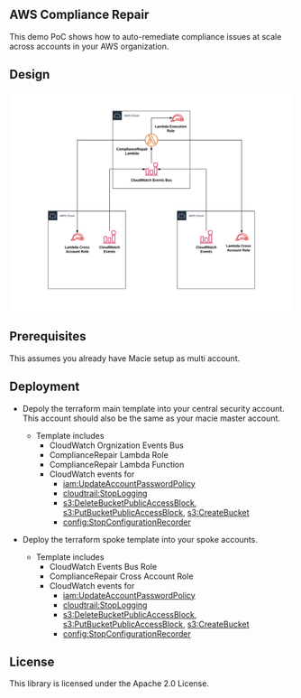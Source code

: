 ## AWS Compliance Repair
This demo PoC shows how to auto-remediate compliance issues at scale across accounts in your AWS organization.

## Design
![Design](img/compliance-repair.png)

## Prerequisites
This assumes you already have Macie setup as multi account.

## Deployment
* Depoly the terraform main template into your central security account. This account should also be the same as your macie master account.
  * Template includes
    * CloudWatch Orgnization Events Bus
    * ComplianceRepair Lambda Role
    * ComplianceRepair Lambda Function
    * CloudWatch events for
      * [iam:UpdateAccountPasswordPolicy](https://docs.aws.amazon.com/IAM/latest/APIReference/API_UpdateAccountPasswordPolicy.html)
      * [cloudtrail:StopLogging](https://docs.aws.amazon.com/awscloudtrail/latest/APIReference/API_StopLogging.html)
      * [s3:DeleteBucketPublicAccessBlock](https://docs.amazonaws.cn/en_us/AmazonS3/latest/API/API_DeletePublicAccessBlock.html), [s3:PutBucketPublicAccessBlock](https://docs.amazonaws.cn/en_us/AmazonS3/latest/API/API_PutPublicAccessBlock.html), [s3:CreateBucket](https://docs.amazonaws.cn/en_us/AmazonS3/latest/API/API_CreateBucket.html)
      * [config:StopConfigurationRecorder](https://docs.aws.amazon.com/config/latest/APIReference/API_StopConfigurationRecorder.html)

* Deploy the terraform spoke template into your spoke accounts.
  * Template includes
    * CloudWatch Events Bus Role
    * ComplianceRepair Cross Account Role
    * CloudWatch events for
      * [iam:UpdateAccountPasswordPolicy](https://docs.aws.amazon.com/IAM/latest/APIReference/API_UpdateAccountPasswordPolicy.html)
      * [cloudtrail:StopLogging](https://docs.aws.amazon.com/awscloudtrail/latest/APIReference/API_StopLogging.html)
      * [s3:DeleteBucketPublicAccessBlock](https://docs.amazonaws.cn/en_us/AmazonS3/latest/API/API_DeletePublicAccessBlock.html), [s3:PutBucketPublicAccessBlock](https://docs.amazonaws.cn/en_us/AmazonS3/latest/API/API_PutPublicAccessBlock.html), [s3:CreateBucket](https://docs.amazonaws.cn/en_us/AmazonS3/latest/API/API_CreateBucket.html)
      * [config:StopConfigurationRecorder](https://docs.aws.amazon.com/config/latest/APIReference/API_StopConfigurationRecorder.html)

## License
This library is licensed under the Apache 2.0 License.